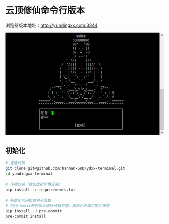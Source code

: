 # 云顶修仙命令行版本

浏览器版本地址：http://yundingxx.com:3344

![](logo.jpg)
## 初始化

```bash
# 克隆代码
git clone git@github.com:hanhan-GKD/ydxx-terminal.git
cd yundingxx-terminal

# 环境安装（建议虚拟环境安装）
pip install -r requirements.txt

# 初始化代码检查钩子函数
# 执行commit的时候会进行代码检查，图形化界面可能会报错
pip install -U pre-commit
pre-commit install
```


